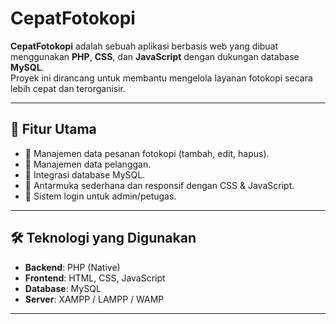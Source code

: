 # **CepatFotokopi**

**CepatFotokopi** adalah sebuah aplikasi berbasis web yang dibuat menggunakan **PHP**, **CSS**, dan **JavaScript** dengan dukungan database **MySQL**.  
Proyek ini dirancang untuk membantu mengelola layanan fotokopi secara lebih cepat dan terorganisir.

---

## 🚀 Fitur Utama
- 📝 Manajemen data pesanan fotokopi (tambah, edit, hapus).
- 👤 Manajemen data pelanggan.
- 💾 Integrasi database MySQL.
- 🎨 Antarmuka sederhana dan responsif dengan CSS & JavaScript.
- 🔐 Sistem login untuk admin/petugas.

---

## 🛠️ Teknologi yang Digunakan
- **Backend**: PHP (Native)
- **Frontend**: HTML, CSS, JavaScript
- **Database**: MySQL
- **Server**: XAMPP / LAMPP / WAMP

---

